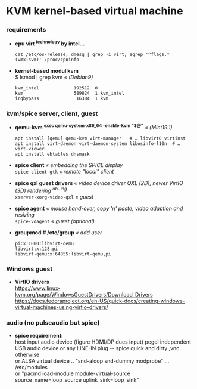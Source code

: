 # KVM kernel-based virtual machine
### requirements

+ **cpu virt <sup>technology</sup> by intel…**
  
  ```
  cat /etc/os-release; dmesg | grep -i virt; egrep '^flags.*(vmx|svm)' /proc/cpuinfo
  ```


+ **kernel-based modul kvm**  
  $ lsmod | grep kvm _« (Debian9)_
  
  ```
  kvm_intel             192512  0
  kvm                   589824  1 kvm_intel
  irqbypass              16384  1 kvm
  ```


### kvm\/spice server, client, guest

+ **qemu-kvm <sup>exec qemu-system-x86_64 -enable-kvm "$@"</sup>** _« (Mint19.1)_
  
  ```
  apt install [qemu] qemu-kvm virt-manager   # … libvirt0 virtinst
  apt install virt-daemon virt-daemon-system libosinfo-l10n  # … virt-viewer
  apt install ebtables dnsmask
  ```


+ **spice client** _« embedding the SPICE display_  
  `spice-client-gtk` _« remote "local" client_


+ **spice qxl guest drivers** _« video device driver QXL \(2D\), newer VirtIO \(3D\) rendering <sup>ob¬ing</sup>_  
  `xserver-xorg-video-qxl` _« guest_


+ **spice agent** _« mouse hand-over, copy 'n' paste, video adaption and resizing_  
  `spice-vdagent` _« guest \(optional\)_


+ **groupmod   # /etc/group** _« add user_
  
  ```
  pi:x:1000:libvirt-qemu
  libvirt:x:128:pi
  libvirt-qemu:x:64055:libvirt-qemu,pi
  ```


### Windows guest

+ **VirtIO drivers**  
  https://www.linux-kvm.org/page/WindowsGuestDrivers/Download_Drivers  
  https://docs.fedoraproject.org/en-US/quick-docs/creating-windows-virtual-machines-using-virtio-drivers/


### audio (no pulseaudio but spice)

+ **spice requirement:**  
  host input audio device \(figure HDMI\/DP dues input\) pegel independent  
  USB audio device or any LINE-IN plug -- spice quick and dirty ,vnc otherwise  
  or ALSA virtual device .. "snd-aloop snd-dummy modprobe" ... \/etc\/modules  
  or "pacmd load-module module-virtual-source source_name=loop_source uplink_sink=loop_sink"